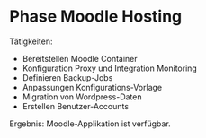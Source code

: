 # Phase Moodle Hosting

Tätigkeiten:

* Bereitstellen Moodle Container
* Konfiguration Proxy und Integration Monitoring
* Definieren Backup-Jobs
* Anpassungen Konfigurations-Vorlage
* Migration von Wordpress-Daten
* Erstellen Benutzer-Accounts

Ergebnis: Moodle-Applikation ist verfügbar.